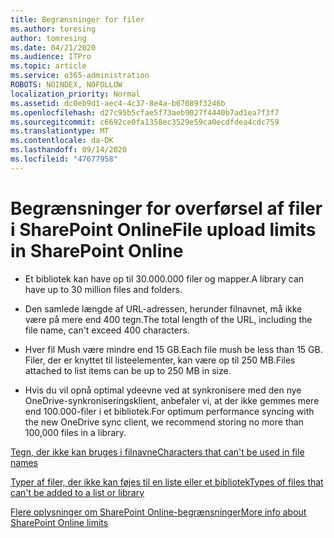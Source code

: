 ```yaml
---
title: Begrænsninger for filer
ms.author: toresing
author: tomresing
ms.date: 04/21/2020
ms.audience: ITPro
ms.topic: article
ms.service: o365-administration
ROBOTS: NOINDEX, NOFOLLOW
localization_priority: Normal
ms.assetid: dc0eb9d1-aec4-4c37-8e4a-b67089f3246b
ms.openlocfilehash: d27c95b5cfae5f73aeb9027f4440b7ad1ea7f3f7
ms.sourcegitcommit: c6692ce0fa1358ec3529e59ca0ecdfdea4cdc759
ms.translationtype: MT
ms.contentlocale: da-DK
ms.lasthandoff: 09/14/2020
ms.locfileid: "47677958"
---
```

# <a name="file-upload-limits-in-sharepoint-online"></a><span data-ttu-id="a25d6-102">Begrænsninger for overførsel af filer i SharePoint Online</span><span class="sxs-lookup"><span data-stu-id="a25d6-102">File upload limits in SharePoint Online</span></span>

- <span data-ttu-id="a25d6-103">Et bibliotek kan have op til 30.000.000 filer og mapper.</span><span class="sxs-lookup"><span data-stu-id="a25d6-103">A library can have up to 30 million files and folders.</span></span>
    
- <span data-ttu-id="a25d6-104">Den samlede længde af URL-adressen, herunder filnavnet, må ikke være på mere end 400 tegn.</span><span class="sxs-lookup"><span data-stu-id="a25d6-104">The total length of the URL, including the file name, can't exceed 400 characters.</span></span>
    
- <span data-ttu-id="a25d6-105">Hver fil Mush være mindre end 15 GB.</span><span class="sxs-lookup"><span data-stu-id="a25d6-105">Each file mush be less than 15 GB.</span></span> <span data-ttu-id="a25d6-106">Filer, der er knyttet til listeelementer, kan være op til 250 MB.</span><span class="sxs-lookup"><span data-stu-id="a25d6-106">Files attached to list items can be up to 250 MB in size.</span></span>
    
- <span data-ttu-id="a25d6-107">Hvis du vil opnå optimal ydeevne ved at synkronisere med den nye OneDrive-synkroniseringsklient, anbefaler vi, at der ikke gemmes mere end 100.000-filer i et bibliotek.</span><span class="sxs-lookup"><span data-stu-id="a25d6-107">For optimum performance syncing with the new OneDrive sync client, we recommend storing no more than 100,000 files in a library.</span></span> 
    
[<span data-ttu-id="a25d6-108">Tegn, der ikke kan bruges i filnavne</span><span class="sxs-lookup"><span data-stu-id="a25d6-108">Characters that can't be used in file names</span></span>](https://go.microsoft.com/fwlink/?linkid=866430)
  
[<span data-ttu-id="a25d6-109">Typer af filer, der ikke kan føjes til en liste eller et bibliotek</span><span class="sxs-lookup"><span data-stu-id="a25d6-109">Types of files that can't be added to a list or library</span></span>](https://go.microsoft.com/fwlink/?linkid=273757)
  
[<span data-ttu-id="a25d6-110">Flere oplysninger om SharePoint Online-begrænsninger</span><span class="sxs-lookup"><span data-stu-id="a25d6-110">More info about SharePoint Online limits</span></span>](https://go.microsoft.com/fwlink/?linkid=271273)
  

